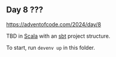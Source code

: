 ## Day 8 ???

https://adventofcode.com/2024/day/8

TBD in [Scala](https://www.scala-lang.org/) with an [sbt](https://www.scala-sbt.org/) project structure.

To start, run `devenv up` in this folder.